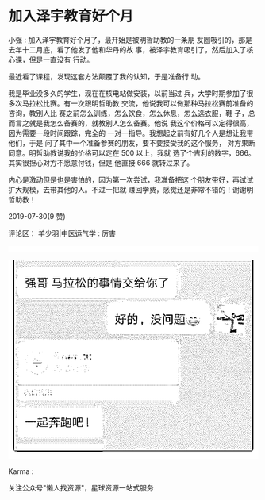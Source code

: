 # 加入泽宇教育好个月

小强 : 加入泽宇教育好个月了，最开始是被明哲助教的一条朋 友圈吸引的，那是去年十二月底，看了他发了他和华丹的故 事，被泽宇教育吸引了，然后加入了核心课，但是一直没有 行动。

最近看了课程，发现这套方法颠覆了我的认知，于是准备行 动。

我是毕业没多久的学生，现在在核电站做安装，以前当过 兵，大学时期参加了很多次马拉松比赛。有一次跟明哲助教 交流，他说我可以做那种马拉松赛前准备的咨询，教别人比 赛之前怎么训练，怎么饮食，怎么休息，怎么选衣服，鞋 子，总而言之就是我怎么备赛的，就教别人怎么备赛。他说 我这个价格可以定得很高，因为需要一段时间跟踪，完全的 一对一指导。我想起之前有好几个人是想让我带他们，于是 问了其中一个准备参赛的朋友，要不要接受我的这个服务， 对方果断同意。明哲助教说我的价格可以定在 500 以上，我就 选了个吉利的数字，666。其实很担心对方不愿意付钱，但是 他直接 666 就转过来了。

内心是激动但是也是害怕的，因为第一次尝试，我准备把这 个朋友带好，再试试扩大规模，去带其他的人。不过一把就 赚回学费，感觉还是非常不错的！谢谢明哲助教！

2019-07-30(9 赞)

评论区： 羊少羽|中医运气学 : 厉害

![image](img/Image_165.png)

![image](img/Image_166.png)

Karma :

关注公众号"懒人找资源"，星球资源一站式服务